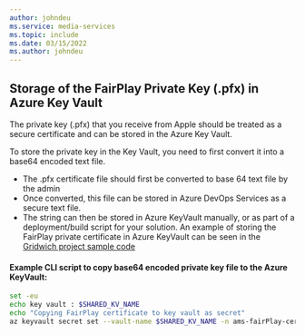 ```yaml
---
author: johndeu
ms.service: media-services 
ms.topic: include
ms.date: 03/15/2022
ms.author: johndeu
---
```


## Storage of the FairPlay Private Key (.pfx) in Azure Key Vault

The private key (.pfx) that you receive from Apple should be treated as a secure certificate and can be stored in the Azure Key Vault.

To store the private key in the Key Vault, you need to first convert it into a base64 encoded text file.

- The .pfx certificate file should first be converted to base 64 text file by the admin
- Once converted, this file can be stored in Azure DevOps Services as a secure text file. 
- The string can then be stored in Azure KeyVault manually, or as part of a deployment/build script for your solution. An example of storing the FairPlay private certificate in Azure KeyVault can be seen in the [Gridwich project sample code](https://github.com/mspnp/gridwich/blob/main/infrastructure/azure-pipelines/templates/steps/azcli-last-steps-template.yml#L30)

#### Example CLI script to copy  base64 encoded private key file to the Azure KeyVault:

```bash
set -eu
echo key vault : $SHARED_KV_NAME
echo "Copying FairPlay certificate to key vault as secret"
az keyvault secret set --vault-name $SHARED_KV_NAME -n ams-fairPlay-certificate-b64 -f $(FairPlayCertificate.secureFilePath) --output none
```